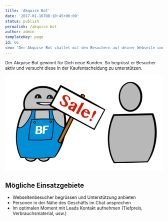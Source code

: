 ```yaml
---
title: 'Akquise Bot'
date: '2017-01-16T08:10:45+00:00'
status: publish
permalink: /akquise-bot
author: admin
templateKey: page
id: 66
seo: 'Der Akquise Bot chattet mit den Besuchern auf deiner Webseite und macht sie zu Kunden.'
---
```


Der Akquise Bot gewinnt für Dich neue Kunden. So begrüsst er Besucher aktiv und versucht diese in der Kaufentscheidung zu unterstützen.

![Akquise Bot](acquisition.svg)

## Mögliche Einsatzgebiete

- Webseitenbesucher begrüssen und Unterstützung anbieten
- Personen in der Nähe des Geschäfts im Chat ansprechen
- Im optimalen Moment mit Leads Kontakt aufnehmen (Tiefpreis, Verbrauchsmaterial, usw.)
